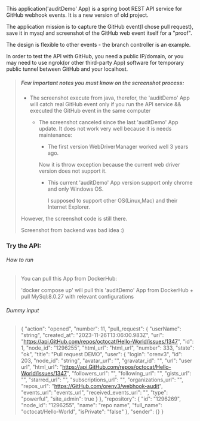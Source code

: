 
This application('auditDemo' App) is a spring boot REST API service for GitHub webhook events.
It is a new version of old project.

The application mission is to capture the GitHub event(I chose pull request), 
save it in mysql and screenshot of the GitHub web event itself for a "proof".

The design is flexible to other events - the branch controller is an example.

 In order to test the API with GitHub, you need a public IP/domain, or you may need to use ngrok(or other third-party App) software for temporary public tunnel between GitHub and your localhost.

>##### Few important notes you must know on the screenshot process:
> * The screenshot execute from java, therefor,  the 'auditDemo' App will catch real GitHub event only if you run the API service && executed the GitHub event in the same computer
>   * The screenshot canceled since the last 'auditDemo' App update. It does not work very well because it is needs maintenance: 
>      *  The first version WebDriverManager worked well 3 years ago. 
>     
>        Now it is throw exception because the current web driver version does not support it.
>      *  This current 'auditDemo' App version support only chrome and only Windows OS. 
>   
>           I supposed to support other OS(Linux,Mac) and their Internet Explorer.
>                                                
> 
> However, the screenshot code is still there.
> 
>Screenshot from backend was bad idea :)
>


### Try the API:

###### How to run
>You can pull this App from DockerHub:
> 
>'docker compose up' will pull this 'auditDemo' App from DockerHub + pull MySql:8.0.27 with relevant configurations



###### Dummy input
>{
"action": "opened",
"number": 11,
"pull_request": {
"userName": "string",
"created_at": "2023-11-26T13:06:00.983Z",
"url": "https://api.GitHub.com/repos/octocat/Hello-World/issues/1347",
"id": 1,
"node_id": "1296255",
"html_url": "html_url",
"number": 333,
"state": "ok",
"title": "Pull request DEMO",
"user": {
"login": "orenv3",
"id": 203,
"node_id": "string",
"avatar_url": "",
"gravatar_id": "",
"url": "user url",
"html_url": "https://api.GitHub.com/repos/octocat/Hello-World/issues/1347",
"followers_url": "",
"following_url": "",
"gists_url": "",
"starred_url": "",
"subscriptions_url": "",
"organizations_url": "",
"repos_url": "https://GitHub.com/orenv3/webhook-audit",
"events_url": "events_url",
"received_events_url": "",
"type": "powerful",
"site_admin": true
}
},
"repository": {
"id": "1296269",
"node_id": "1296255",
"name": "repo name",
"full_name": "octocat/Hello-World",
"isPrivate": "false"
},
"sender": {}
}

